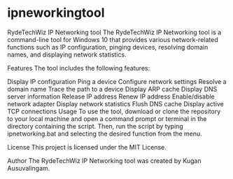 # ipneworkingtool
RydeTechWiz IP Networking tool
The RydeTechWiz IP Networking tool is a command-line tool for Windows 10 that provides various network-related functions such as IP configuration, pinging devices, resolving domain names, and displaying network statistics.

Features
The tool includes the following features:

Display IP configuration
Ping a device
Configure network settings
Resolve a domain name
Trace the path to a device
Display ARP cache
Display DNS server information
Release IP address
Renew IP address
Enable/disable network adapter
Display network statistics
Flush DNS cache
Display active TCP connections
Usage
To use the tool, download or clone the repository to your local machine and open a command prompt or terminal in the directory containing the script. Then, run the script by typing ipnetworking.bat and selecting the desired function from the menu.

License
This project is licensed under the MIT License.

Author
The RydeTechWiz IP Networking tool was created by Kugan Ausuvalingam.
